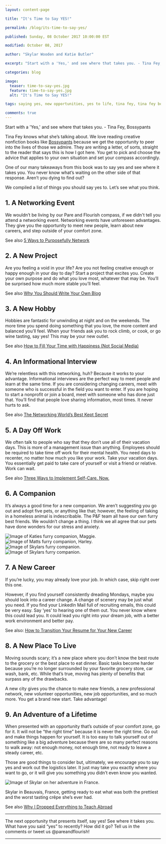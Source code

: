 ```yaml
---
layout: content-page

title: "It's Time to Say YES!"

permalink: /blog/its-time-to-say-yes/

published: Sunday, 08 October 2017 10:00:00 EST

modified: October 08, 2017

author: "Skylar Wooden and Katie Butler"

excerpt: "Start with a 'Yes,' and see where that takes you. - Tina Fey, Bossypants"

categories: blog

image:
  teaser: time-to-say-yes.jpg
  feature: time-to-say-yes.jpg
  alt: "It's Time to Say YES!"

tags: saying yes, new opportunities, yes to life, tina fey, tina fey bossypants

comments: true
---
```


<span class="italicizeText">Start with a 'Yes,' and see where that takes you.</span> - Tina Fey, Bossypants

Tina Fey knows what she’s talking about. We love reading creative nonfiction books like <a href="http://amzn.to/2xoZGnV" target="_blank">Bossypants</a> because we get the opportunity to peer into the lives of those we admire. They are writing a letter, of sorts, straight to the reader that says this is how I got here. You get to pick and choose the advice that applies to your own situation and set your compass accordingly.

One of our many takeaways from this book was to say <span class="boldText">yes</span> and see where it takes you. You never know what’s waiting on the other side of that response. Aren’t you dying to find out? 

We compiled a list of things you should say yes to. Let’s see what you think.

## 1. A Networking Event

We wouldn’t be living by our Pare and Flourish compass, if we didn't tell you attend a networking event. Networking events have unforeseen advantages. They give you the opportunity to meet new people, learn about new careers, and step outside of your comfort zone. 

See also <a href="/blog/five-ways-to-purposefully-network/">5 Ways to Purposefully Network</a>

## 2. A New Project

Are you feeling a void in your life? Are you not feeling creative enough or happy enough in your day to day? Start a project that excites you. Create your own purpose and do what you love most, whatever that may be. You’ll be surprised how much more stable you’ll feel. 

See also <a href="/blog/why-you-should-write-your-own-blog/">Why You Should Write Your Own Blog</a>

## 3. A New Hobby

Hobbies are fantastic for unwinding at night and on the weekends. The more time you spend doing something that you love, the more content and balanced you’ll feel. When your friends ask you to rock climb, or cook, or go wine tasting, say yes! This may be your new outlet. 

See also <a href="/blog/how-to-fill-your-time-with-happiness-not-social-media/">How to Fill Your Time with Happiness (Not Social Media)</a>

## 4. An Informational Interview

We’re relentless with this networking, huh? Because it works to your advantage. Informational interviews are the perfect way to meet people and learn at the same time. If you are considering changing careers, meet with someone who is successful in the field you want to enter. If you are hoping to start a nonprofit or join a board, meet with someone who has done just that. You’ll find that people love sharing information, most times. It never hurts to ask. 

See also <a href="/blog/the-networking-worlds-best-kept-secret/">The Networking World’s Best Kept Secret</a>

## 5. A Day Off Work

We often talk to people who say that they don’t use all of their vacation days. This is more of a management issue than anything. Employees should be required to take time off work for their mental health. You need days to recenter, no matter how much you like your work. Take your vacation days. You essentially get paid to take care of yourself or visit a friend or relative. Work can wait. 

See also <a href="/blog/three-ways-to-implement-self-care-now/">Three Ways to Implement Self-Care. Now.</a>

## 6. A Companion

It’s always a good time for a new companion. We aren’t suggesting you go out and adopt five pets, or anything like that; however, the feeling of taking in a homeless animal is indescribable. The P&F team all have our own furry best friends. We wouldn’t change a thing. I think we all agree that our pets have done wonders for our stress and anxiety.

<div class="row">
  <div class="col-sm-3 col-xs-6">
    <img class="img-fluid" src="/images/posts/time-to-say-yes/pet1.jpg" alt="Image of Katies furry companion, Maggie.">
  </div>
  <div class="col-sm-3 col-xs-6">
    <img class="img-fluid" src="/images/posts/time-to-say-yes/pet2.jpg" alt="Image of Matts furry companion, Harley.">
  </div>
  <div class="col-sm-3 col-xs-6">
    <img class="img-fluid" src="/images/posts/time-to-say-yes/pet3.jpg" alt="Image of Skylars furry companion.">
  </div>
  <div class="col-sm-3 col-xs-6">
    <img class="img-fluid" src="/images/posts/time-to-say-yes/pet4.jpg" alt="Image of Skylars furry companion.">
  </div>
</div>

## 7. A New Career

If you’re lucky, you may already love your job. In which case, skip right over this one. 

However, if you find yourself consistently dreading Mondays, maybe you should look into a career change. A change of scenery may be just what you need. If you find your LinkedIn Mail full of recruiting emails, this could be very easy. Say ‘yes’ to hearing one of them out. You never know where this could lead you. It could lead you right into your dream job, with a better work environment and better pay. 

See also: <a href="/blog/how-to-transition-your-resume-for-your-new-career/">How to Transition Your Resume for Your New Career</a>

## 8. A New Place To Live

Moving sounds scary; it’s a new place where you don’t know the best route to the grocery or the best place to eat dinner. Basic tasks become harder because you’re no longer surrounded by your favorite grocery store, car wash, bank, etc. While that’s true, moving has plenty of benefits that surpass any of the drawbacks. 

A new city gives you the chance to make new friends, a new professional network, new volunteer opportunities, new job opportunities, and so much more. You get a brand new start. Take advantage! 

## 9. An Adventure of a Lifetime

<div class="row">
  <div class="col-sm-8 col-xs-12">
    <p>When presented with an opportunity that’s outside of your comfort zone, go for it. It will not be “the right time” because it is never the right time. Go out and make things happen for yourself. It is too easy to talk yourself out of something like a big adventure because there are so many perfect reasons to walk away: not enough money, not enough time, not ready to leave a steady career, etc.</p>
    <p>Those are good things to consider but, ultimately, we encourage you to say yes and work out the logistics later. It just may take you exactly where you want to go, or it will give you something you didn’t even know you wanted.</p>
  </div>
  <div class="col-sm-4 col-xs-12">
    <img class="img-fluid" src="/images/posts/time-to-say-yes/skylar-adventure.jpg" alt="Image of Skylar on her adventure in France.">
    <p class="imageCaption">Skylar in Beauvais, France, getting ready to eat what was both the prettiest and the worst tasting crêpe she’s ever had.</p>
  </div>
</div>

See also <a href="/blog/why-i-dropped-everything-to-teach-abroad/">Why I Dropped Everything to Teach Abroad</a>

<hr class="secondary">

The next opportunity that presents itself, say yes! See where it takes you. What have you said “yes” to recently? How did it go? Tell us in the comments or tweet us @pareandflourish!

<hr class="secondary">